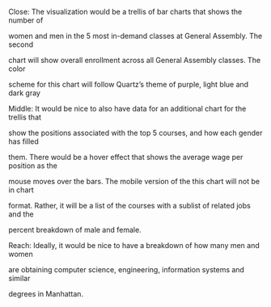 Close: The visualization would be a trellis of bar charts that shows the number of 

women and men in the 5 most in-demand classes at General Assembly. The second 

chart will show overall enrollment across all General Assembly classes. The color 

scheme for this chart will follow Quartz’s theme of purple, light blue and dark gray

Middle: It would be nice to also have data for an additional chart for the trellis that 

show the positions associated with the top 5 courses, and how each gender has filled 

them. There would be a hover effect that shows the average wage per position as the 

mouse moves over the bars. The mobile version of the this chart will not be in chart 

format. Rather, it will be a list of the courses with a sublist of related jobs and the 

percent breakdown of male and female.

Reach: Ideally, it would be nice to have a breakdown of how many men and women 

are obtaining computer science, engineering, information systems and similar 

degrees in Manhattan.